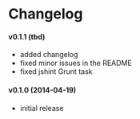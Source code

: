 # Changelog

#### v0.1.1 (tbd)
 - added changelog
 - fixed minor issues in the README
 - fixed jshint Grunt task

#### v0.1.0 (2014-04-19)
 - initial release
